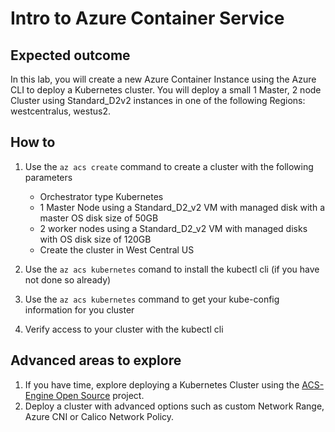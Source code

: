 # Intro to Azure Container Service

## Expected outcome

In this lab, you will create a new Azure Container Instance using the Azure CLI to deploy a Kubernetes cluster.  You will deploy a small 1 Master, 2 node Cluster using Standard_D2v2 instances in one of the following Regions: westcentralus, westus2.

## How to

1. Use the ``az acs create`` command to create a cluster with the following parameters
    * Orchestrator type Kubernetes
    * 1 Master Node using a Standard_D2_v2 VM with managed disk with a master OS disk size of 50GB
    * 2 worker nodes using a Standard_D2_v2 VM with managed disks with OS disk size of 120GB
    * Create the cluster in West Central US

2. Use the ``az acs kubernetes`` comand to install the kubectl cli (if you have not done so already)

3. Use the ``az acs kubernetes`` command to get your kube-config information for you cluster

4. Verify access to your cluster with the kubectl cli  

## Advanced areas to explore

1. If you have time, explore deploying a Kubernetes Cluster using the [ACS-Engine Open Source](https://github.com/Azure/acs-engine) project. 
2. Deploy a cluster with advanced options such as custom Network Range, Azure CNI or Calico Network Policy. 
